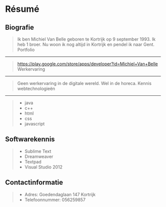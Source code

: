Résumé
=========
Biografie
--------------
>Ik ben Michiel Van Belle geboren te Kortrijk op 9 september 1993. Ik heb 1 broer. Nu woon ik nog altijd in Kortrijk en pendel ik naar Gent.
Portfolio
--------------
> https://play.google.com/store/apps/developer?id=Michiel+Van+Belle
Werkervaring
--------------
>Geen werkervaring in de digitale wereld. Wel in de horeca.
Kennis webtechnologieën
--------------
> + java
> + c++
> + html
> + css
> + javascript

Softwarekennis
--------------
> + Sublime Text
> + Dreamweaver
> + Textpad
> + Visual Studio 2012

Contactinformatie
-------------
> + Adres: Goedendaglaan 147 Kortrijk
> + Telefoonnummer: 056259857